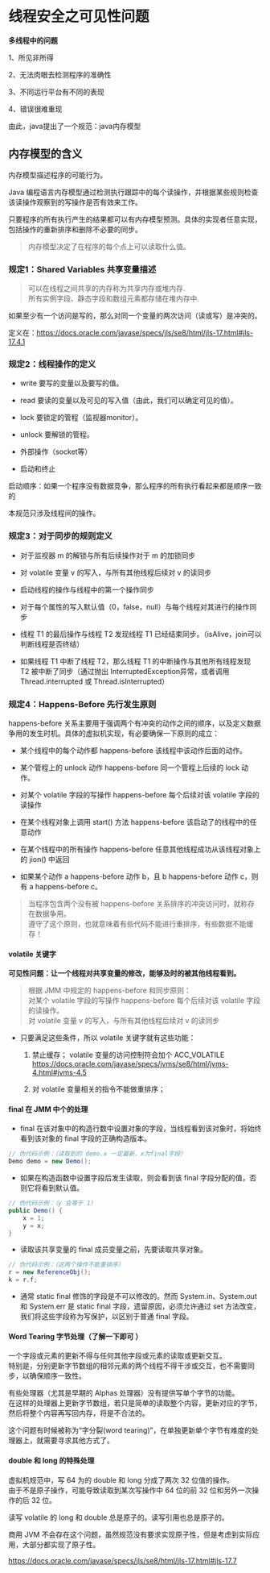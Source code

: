 # 线程安全之可见性问题

**多线程中的问题**

 1、所见非所得  
 
 2、无法肉眼去检测程序的准确性
 
 3、不同运行平台有不同的表现
 
 4、错误很难重现
 
 由此，java提出了一个规范：java内存模型
 
 ## 内存模型的含义
 
 内存模型描述程序的可能行为。  
 
 Java 编程语言内存模型通过检测执行跟踪中的每个读操作，并根据某些规则检查该读操作观察到的写操作是否有效来工作。  
 
 只要程序的所有执行产生的结果都可以有内存模型预测。具体的实现者任意实现，包括操作的重新排序和删除不必要的同步。
 
 > 内存模型决定了在程序的每个点上可以读取什么值。
 
 ### 规定1：Shared Variables 共享变量描述
 
 > 可以在线程之间共享的内存称为共享内存或堆内存.  
 > 所有实例字段、静态字段和数组元素都存储在堆内存中.  
 
 如果至少有一个访问是写的，那么对同一个变量的两次访问（读或写）是冲突的。  
 
 定义在：https://docs.oracle.com/javase/specs/jls/se8/html/jls-17.html#jls-17.4.1
 
 ### 规定2：线程操作的定义
 
* write 要写的变量以及要写的值。

* read 要读的变量以及可见的写入值（由此，我们可以确定可见的值）。

* lock 要锁定的管程（监视器monitor）。

* unlock 要解锁的管程。

* 外部操作（socket等）

* 启动和终止

启动顺序：如果一个程序没有数据竞争，那么程序的所有执行看起来都是顺序一致的

本规范只涉及线程间的操作。

### 规定3：对于同步的规则定义

* 对于监视器 m 的解锁与所有后续操作对于 m 的加锁同步

* 对 volatile 变量 v 的写入，与所有其他线程后续对 v 的读同步

* 启动线程的操作与线程中的第一个操作同步

* 对于每个属性的写入默认值（0，false，null）与每个线程对其进行的操作同步

* 线程 T1 的最后操作与线程 T2 发现线程 T1 已经结束同步。（isAlive，join可以判断线程是否终结）

* 如果线程 T1 中断了线程 T2，那么线程 T1 的中断操作与其他所有线程发现 T2 被中断了同步（通过抛出 InterruptedException异常，或者调用 Thread.interrupted 或 Thread.isInterrupted）

### 规定4：Happens-Before 先行发生原则

happens-before 关系主要用于强调两个有冲突的动作之间的顺序，以及定义数据争用的发生时机。具体的虚拟机实现，有必要确保一下原则的成立：

* 某个线程中的每个动作都 happens-before 该线程中该动作后面的动作。

* 某个管程上的 unlock 动作 happens-before 同一个管程上后续的 lock 动作。

* 对某个 volatile 字段的写操作 happens-before 每个后续对该 volatile 字段的读操作

* 在某个线程对象上调用 start() 方法 happens-before 该启动了的线程中的任意动作

* 在某个线程中的所有操作 happens-before 任意其他线程成功从该线程对象上的 jion() 中返回

* 如果某个动作 a happens-before 动作 b，且 b happens-before 动作 c，则有 a happens-before c。

> 当程序包含两个没有被 happens-before 关系排序的冲突访问时，就称存在数据争用。  
> 遵守了这个原则，也就意味着有些代码不能进行重排序，有些数据不能缓存！

#### volatile 关键字

**可见性问题：让一个线程对共享变量的修改，能够及时的被其他线程看到。**

> 根据 JMM 中规定的 happens-before 和同步原则：  
> 对某个 volatile 字段的写操作 happens-before 每个后续对该 volatile 字段的读操作。  
> 对 volatile 变量 v 的写入，与所有其他线程后续对 v 的读同步

* 只要满足这些条件，所以 volatile 关键字就有这些功能：
    1. 禁止缓存；
        volatile 变量的访问控制符会加个 ACC_VOLATILE  
        https://docs.oracle.com/javase/specs/jvms/se8/html/jvms-4.html#jvms-4.5
        
    2. 对 volatile 变量相关的指令不能做重排序；
    
#### final 在 JMM 中个的处理

* final 在该对象中的构造行数中设置对象的字段，当线程看到该对象时，将始终看到该对象的 final 字段的正确构造版本。  
```java
// 伪代码示例：（读取到的 demo.x 一定最新，x为final字段）
Demo demo = new Demo();  
```

* 如果在构造函数中设置字段后发生读取，则会看到该 final 字段分配的值，否则它将看到默认值。
```java
// 伪代码示例：（y 会等于 1）
public Demo() {
    x = 1;
    y = x; 
}
```

* 读取该共享变量的 final 成员变量之前，先要读取共享对象。
```java
// 伪代码示例：（这两个操作不能重排序）
r = new ReferenceObj();
k = r.f;
```

* 通常 static final 修饰的字段是不可以修改的。然而 System.in、System.out 和 System.err 是 static final 字段，遗留原因，必须允许通过 set 方法改变，我们将这些字段称为写保护，以区别于普通 final 字段。

#### Word Tearing 字节处理（了解一下即可 ）

一个字段或元素的更新不得与任何其他字段或元素的读取或更新交互。  
特别是，分别更新字节数组的相邻元素的两个线程不得干涉或交互，也不需要同步，以确保顺序一致性。

有些处理器（尤其是早期的 Alphas 处理器）没有提供写单个字节的功能。  
在这样的处理器上更新字节数组，若只是简单的读取整个内容，更新对应的字节，然后将整个内容再写回内存，将是不合法的。

这个问题有时候被称为“字分裂(word tearing)”，在单独更新单个字节有难度的处理器上，就需要寻求其他方式了。

#### double 和 long 的特殊处理

虚拟机规范中，写 64 为的 double 和 long 分成了两次 32 位值的操作。  
由于不是原子操作，可能导致读取到某次写操作中 64 位的前 32 位和另外一次操作的后 32 位。

读写 volatile 的 long 和 double 总是原子的。读写引用也总是原子的。

商用 JVM 不会存在这个问题，虽然规范没有要求实现原子性，但是考虑到实际应用，大部分都实现了原子性。

https://docs.oracle.com/javase/specs/jls/se8/html/jls-17.html#jls-17.7